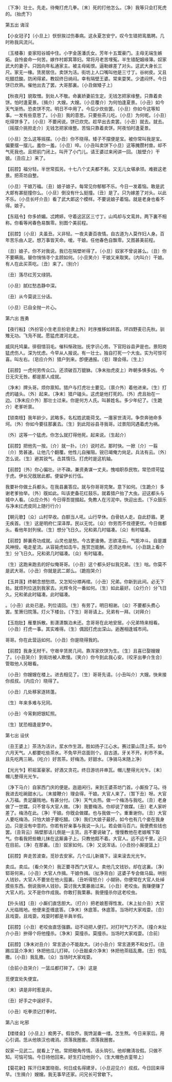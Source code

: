 <!-- { "loadSidebar": true } -->
〔下净〕壮士。先走。待俺打虎几拳。〔末〕死的打他怎么。〔净〕我等只会打死虎的。〔抬虎下〕 

第五出
诲淫

【小女冠子】〔小旦上〕恹恹挨过伤春病。这永夏怎安宁。叹今生错把鸾凰聘。几时称我风流兴。

〔玉楼春〕妾家阳谷城中住。小字金莲潘氏女。芳年十五鬻豪门。主母无端生嫉妬。自怜妾命一何苦。嫁作村郞箕箒妇。常将月老苦埋寃。半生错配姻缘簿。奴家武大的妻子。只因向年私通家主。被主母妬恨。逼勒嫁差了对头。这武大身长三尺。家无一椽。赁房居住。卖饼为活。街坊上人口嘴叫他是三寸丁。谷树皮。又且吃醋捻酸。防闲得紧。教奴终日纳闷。幸有隔壁王婆。常来耍笑。少遣闷怀。今日饼已炊熟。催他出去了罢。大哥那裏。〔小丑做矮子上〕 

【秋夜月】貌取憎。到处人不敬。命裏娇妻前生定。无钱怎把家缘整。只靠着卖饼。怕时逢夏景。〔揖介〕大嫂。大嫂。〔小旦覆介〕为何怕逢夏景。〔小丑〕如今天气渐热。恐卖饼不完。明日不中用了。今后少炊些罢。〔小旦〕你如今这等知事。一发有些意思了。〔小丑〕我的意思。只要些茶儿吃。〔小旦〕为何呢。〔小丑〕吃得饼多了。〔小旦〕不要闲说。饼已炊完。趁早出去卖罢。〔小丑〕就去。就去。〔摇摆介挑担走介〕无钱怎把家缘整。苦恼只靠着卖饼。阿夜怕时逢夏景。

〔小旦〕怎么这等摇摆。〔小丑〕你不晓得。矮子不摆便是宝。被你常叫我是宝。偏要摆一摆儿。羞你一羞。〔小旦〕啐。〔小丑叫卖饼下小旦〕这等腌臜村兽。却不气死我也。且把前门闭上。叫开了小门儿。请王婆过来闲讲一回。〔敲壁介〕干娘。〔丑应上〕来了。 

【前腔】福分轻。半世常孤另。十七八个丈夫都不剩。又无儿女堪承领。难捱这老景。把茶坊自整。

〔小旦〕干娘万福。〔丑〕娘子娘子。每常见你郁郁不乐。今日一发着恼。敢是武大郞有甚挺撞你么。〔小旦〕倒没有什么挺撞。〔丑〕是了。只为嫁差了对头。以此不乐。〔小旦长吁介丑〕看了武大郞这个模样。不要说娘子着恼。就是老身也看不得。娘子。 

【东瓯令】你多娇媚。忒娉婷。守着这区区三寸丁。山鸡却与文鸾并。两下裏不相称。你看等闲春色易飘零。别图个美前程。

【前腔】〔小旦〕夫虽丑。义非轻。一夜夫妻百夜情。自古道为人莫作妇人身。百年苦乐由人定。想万事皆天命。嗳。干娘。任他春色自飘零。又图甚美前程。

〔丑〕娘子。你不对我说。我已在隔壁听得了。〔小旦〕奴家不曾说甚么。〔丑〕你不要瞒我。替你悄悄寻个主顾如何。〔小旦笑介〕干娘又来取笑。〔内叫介〕干娘。有人在此买茶吃。〔丑〕来了。〔别介〕 

〔丑〕落尽红芳又绿阴。

〔小旦〕腻红愁态静中深。

〔丑〕从今莫说三分话。

〔小旦〕已自全抛一片心。 

第六出
旌勇

【夜行船】〔外扮官小生老旦扮皂隶上外〕时序推移如转首。环四野麦已先秋。驯雉无功。飞凫不就。愿猛虎渡河北走。

威凤托鸠巢。徘徊惜羽毛。催科惭政拙。抚字识心劳。下官阳谷县尹是也。景阳岗猛虎伤人。深为忧虑。今早从人报说。有一壮士。独自打死一个大虫。实为可惊可喜。叫左右。〔皂应介外〕猎户到来。卽便通报。〔皂〕理会得。〔生上〕 

【前腔】一虎何劳传众口。还须破百万貔貅。〔净末抬虎皮上〕昨朝多惧多凶。今日无灾无咎。都是那人成就。

〔净末〕牌头哥。烦你禀知。猎户与打虎壮士要见。〔禀介外〕着他进来。〔生〕打虎的磕头。〔外〕起来。〔净末〕猎户磕头。这虎是他打死的。〔外〕虎且抬在一边。〔净末应介外〕那壮士过来。你是何方人氏。叫甚姓名。多少年纪了。〔生跪介〕老爹听禀。 

【锁南枝】我年龄少。武略多。名松姓武能荷戈。一廛家世淸河。争奈奔驰命多坷。〔外〕你如今要往那裏去。〔生〕到此阳谷县寻我哥。过景阳冈遇着虎为祸。

〔外〕这等一个猛虎。你怎么就打得他死。起来说。〔生起介〕 

【前腔】把他先一按。〔介〕就一扑。〔介〕说时迟。那时快。一掀〔介〕一翦〔介〕势甚速。让他几个翻覆。他性儿自摧阻。锐已竭俺力尙足。兵法有云。〔外〕怎么说。〔生〕避其锐气。击其惰归。打虎时是这机轴。

【前腔】〔外〕你心偏壮。计不疎。兼资勇谋一丈夫。愧咱职忝民牧。常恐烦苛猛于虎。伊长兄旣居此都。便留伊长行伍。

我要补你做土兵都头。在我县裏答应。就与你哥哥完聚。意下如何。〔生跪介〕多谢老爹抬举。〔外〕旣如此。叫该吏备花红鼓乐。就着猎户抬了大虫。迎这都头与城中人看。〔众应介外〕今日得吾提掇起。免教人在污泥中。快迎出去。〔下众鼓乐与净末扛虎皮同上随行行介〕 

【朝元歌】〔众〕山村早收。白额当人吼。山行早休。白骨妨人走。自此舒眉。更无疾首。〔生〕这是明府仁深泽厚。民以无忧。〔众〕你劳而不伐德更优。今日做都头。看他年封列侯。〔生〕想分飞日久。兄和弟几时辐凑。〔众〕有时辐凑。

【前腔】醉裏奇功成就。山灵也是愁。今古更谁俦。志欲凌云。气能冲斗。自是雄风神授。电走星流。从容毙虎如击牛。旌赏岂能酬。还须达帝州。〔小丑跳上看介生〕分飞日久。兄和弟几时辐凑。〔众〕有时辐凑。

〔生〕这跑来跑去的好似俺哥哥。〔小丑〕这个都头好似我兄弟。〔生〕咄。你莫不是武大哥。〔小丑〕你就是武二郞么。〔跪抱哭介〕 

【玉井莲】终朝念想愁烦。又怎知分襟再绾。〔小丑〕兄弟。你新到此间。必无下处。就烦列位送到我家去。光辉令兄一番如何。〔生〕如此最好。〔众行介〕分飞日久。兄和弟此时辐凑。此时辐凑。

。〔小丑〕此处已是。列位请回。〔生〕有劳了。明日相谢。〔众〕不要都头费心罢。笙箫归院落。灯火下楼台。〔下生〕哥哥请上。兄弟有一拜。〔对拜介〕 

【玉抱肚】雁羣拆散。影潇潇飘泊未还。念哥哥在此地安居。小兄弟特来相看。〔小丑〕打虎一事。其实难得。〔生〕偶因打虎出深山。逅邂相逢城市间。

哥哥。你在此营运如何。〔小丑〕你是晓得我的。 

【前腔】我身无材干。守艰辛赁房几间。靠浑家炊饼为生。〔生〕且喜已娶嫂嫂了。〔小丑哭介〕到街坊被人欺慢。〔笑介〕你今到此我心安。〔咬牙出拳介生合〕管取他人另眼看。

〔小丑〕你嫂嫂在楼上。进去相见了。〔生〕哥哥先请。〔小丑叫介〕大嫂。快来接你叔叔。〔内应介〕晓得了。 

〔小丑〕几处移家逐转蓬。

〔生〕年来多难与兄同。

〔小丑〕今宵剩把银缸照。

〔生〕犹恐相逢是梦中。 

第七出
设伏

〔丑王婆上〕茶汤为活计。浆水作生涯。胜如扬子江心水。赛过蒙山顶上茶。如今六月天气。人都要吃些茶水。不免早开店面则个。自古道。牙关不开。利市不来。且先吃两三碗。〔吃介〕好苦茶。好梅汤。好甜水。〔净骑马末随上净〕 

【光光乍】积祖富豪家。好酒又贪花。终日游坊幷串瓦。帽儿整得光光乍。〔末〕帽儿整得光光乍。

〔净下马介〕自家西门庆的便是。迤逦闲行。来到王婆茶坊门首。小厮拴了马。待我进去吃碗甜水儿。〔末接鞭介〕理会得。干娘。大官人来了。〔暂下丑〕呀。大官人万福。贵足躧贱地。有甚分付。〔净〕天气炎热。做一个梅汤与我吃。〔丑〕老身做了一世媒。只不曾与大官人做。〔净〕我要梅汤。你却说了做媒。〔丑〕老人家听差了。梅汤在此。〔净〕干娘。你旣会做媒。也与我做一个。重重谢你。〔丑〕大官人要吃梅汤。只怕大娘子要吃醋。〔净〕我们大娘子最好。如今也有几个妾在我身边。只是没有中意的。你若有好亲事与我说一头儿。若会做马百六。我便费些钱也罢。〔丑背云〕隔壁那话儿倒是一主货。且不要说破了。慢慢教他在老娘喉下取气。你看我把些糖儿抹在这厮鼻子上。只教他餂不着。大官人。远不远千里。近只在目前。〔净〕在那裏。〔丑〕奴家如何。〔净〕又说浑话。〔小丑扮小厮提篮上〕 

【前腔】奔走苦波查。觅钞去安家。几个瓜儿新摘下。滚来滚去光光乍。

卖瓜。卖瓜。〔看介笑介〕我正要寻西门大官人。卖他几文钱钞。却在这裏。〔净〕郓哥何来。〔小丑〕大官人作揖。干娘作揖。〔扯净背白〕这婆子专会做马扁。哄别人钱钞。大官人不要坐在他火囤裏。〔丑听得怒介〕小猢狲。你便常在大官人处绰摸些东西。倒说我哄人钱钞。莫讨我大栗暴凿过来。〔小丑〕老咬虫。我赚便赚了大官人的。又不是你作成我。你敢打我栗暴。我便撞杀你这老咬虫。 

【扑头钱】〔丑〕小厮们直恁胆大。〔打介〕把老娘惹得性发。〔末上扯介丑〕大官人光临贱地。他便来歪缠底答。〔净末〕休底答。休底答。当场时大家戏耍。〔合〕且戏耍。且戏耍。戏耍时都是半眞半假。

【前腔】〔小丑〕老咬虫直恁强霸。动不动把人便打。对打时气力不济。〔撞介末扯介小丑〕拚得个将他撞杀。〔净末〕莫撞杀。莫撞杀。当场时大家戏耍。〔合前〕 

【前腔】〔净末对丑介〕常言道小不能敌大。〔对小丑介〕常言道男不和女打。〔丑踢瓜篮介净末〕休把他瓜儿打碎。〔小丑敲桌介净末〕休把他茶瓯乱撒。〔丑〕你乱撒。〔小丑〕我乱撒。〔众〕当场时大家戏耍。

〔合前小丑哭介〕一篮瓜都打碎了。〔净〕这是 

觅便宜处失便宜。

〔末〕讲是非时惹是非。

〔丑〕好手之中逞好手。

〔小丑〕吃拳须记打拳时。 

第八出
叱邪

【缕缕金】〔小旦上〕痴男子。假妆乔。我馋涎垂一缕。怎生熬。今日来家后。用心引调。恁从他铁汉也魂消。须落我圈套。须落我圈套。

奴家一见武二。就看上了他。常把眼角传情。话头钩引。他却撇淸妆假。只做不知。可恼可恼。今日待他回来。好生打动他则个。〔生大帽色衣銮带上〕 

【菊花新】挥汗归来罢晓衙。何日成名得建牙。〔小旦迎见介〕叔叔。今日回来得早。〔生揖介〕嫂嫂。我无事早还家。问兄长可曾歇下。

